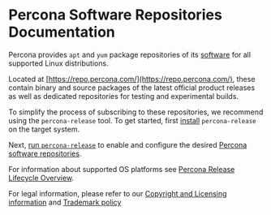 # Percona Software Repositories Documentation

Percona provides `apt` and `yum` package repositories of its
[software](https://www.percona.com/software/) for all supported Linux
distributions.

Located at [https://repo.percona.com/](https://repo.percona.com/), these contain
binary and source packages of the latest official product releases as well as
dedicated repositories for testing and experimental builds.

To simplify the process of subscribing to these repositories, we recommend using
the `percona-release` tool. To get started, first [install](installing.md)
`percona-release` on the target system.

Next, [run `percona-release`](percona-release.md) to enable and configure the
desired [Percona software repositories](repository-location.md).

For information about supported OS platforms see [Percona Release Lifecycle
Overview](https://www.percona.com/services/policies/percona-software-support-lifecycle#support).

For legal information, please refer to our [Copyright and Licensing
information](copyright.md) and [Trademark policy](trademark-policy.md)